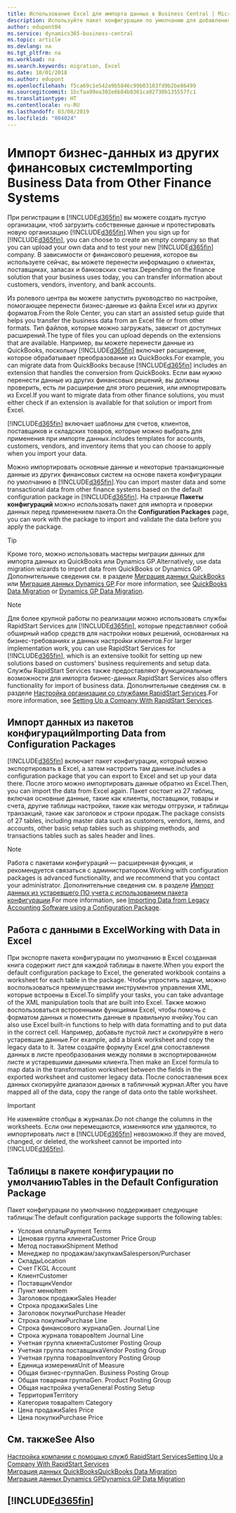 ```yaml
---
title: Использование Excel для импорта данных в Business Central | Microsoft Docs
description: Используйте пакет конфигурации по умолчанию для добавления данных в Excel и импорта данных обратно в Business Central.
author: edupont04
ms.service: dynamics365-business-central
ms.topic: article
ms.devlang: na
ms.tgt_pltfrm: na
ms.workload: na
ms.search.keywords: migration, Excel
ms.date: 10/01/2018
ms.author: edupont
ms.openlocfilehash: f5ca69c1e542a9b5846c99b03103fd9b2be86499
ms.sourcegitcommit: 1bcfaa99ea302e6b84b8361ca02730b135557fc1
ms.translationtype: HT
ms.contentlocale: ru-RU
ms.lasthandoff: 03/08/2019
ms.locfileid: "804024"
---
```

# <a name="importing-business-data-from-other-finance-systems"></a><span data-ttu-id="d5fb6-103">Импорт бизнес-данных из других финансовых систем</span><span class="sxs-lookup"><span data-stu-id="d5fb6-103">Importing Business Data from Other Finance Systems</span></span>
<span data-ttu-id="d5fb6-104">При регистрации в [!INCLUDE[d365fin](includes/d365fin_md.md)] вы можете создать пустую организации, чтоб загрузить собственные данные и протестировать новую организацию [!INCLUDE[d365fin](includes/d365fin_md.md)].</span><span class="sxs-lookup"><span data-stu-id="d5fb6-104">When you sign up for [!INCLUDE[d365fin](includes/d365fin_md.md)], you can choose to create an empty company so that you can upload your own data and to test your new [!INCLUDE[d365fin](includes/d365fin_md.md)] company.</span></span> <span data-ttu-id="d5fb6-105">В зависимости от финансового решения, которое вы используете сейчас, вы можете перенести информацию о клиентах, поставщиках, запасах и банковских счетах.</span><span class="sxs-lookup"><span data-stu-id="d5fb6-105">Depending on the finance solution that your business uses today, you can transfer information about customers, vendors, inventory, and bank accounts.</span></span>  

<span data-ttu-id="d5fb6-106">Из ролевого центра вы можете запустить руководство по настройке, помогающее перенести бизнес-данные из файла Excel или из других форматов.</span><span class="sxs-lookup"><span data-stu-id="d5fb6-106">From the Role Center, you can start an assisted setup guide that helps you transfer the business data from an Excel file or from other formats.</span></span> <span data-ttu-id="d5fb6-107">Тип файлов, которые можно загружать, зависит от доступных расширений.</span><span class="sxs-lookup"><span data-stu-id="d5fb6-107">The type of files you can upload depends on the extensions that are available.</span></span> <span data-ttu-id="d5fb6-108">Например, вы можете перенести данные из QuickBooks, поскольку [!INCLUDE[d365fin](includes/d365fin_md.md)] включает расширение, которое обрабатывает преобразование из QuickBooks.</span><span class="sxs-lookup"><span data-stu-id="d5fb6-108">For example, you can migrate data from QuickBooks because [!INCLUDE[d365fin](includes/d365fin_md.md)] includes an extension that handles the conversion from QuickBooks.</span></span> <span data-ttu-id="d5fb6-109">Если вам нужно перенести данные из других финансовых решений, вы должны проверить, есть ли расширение для этого решения, или импортировать из Excel.</span><span class="sxs-lookup"><span data-stu-id="d5fb6-109">If you want to migrate data from other finance solutions, you must either check if an extension is available for that solution or import from Excel.</span></span>  

[!INCLUDE[d365fin](includes/d365fin_md.md)] <span data-ttu-id="d5fb6-110">включает шаблоны для счетов, клиентов, поставщиков и складских товаров, которые можно выбрать для применения при импорте данных.</span><span class="sxs-lookup"><span data-stu-id="d5fb6-110">includes templates for accounts, customers, vendors, and inventory items that you can choose to apply when you import your data.</span></span>

<span data-ttu-id="d5fb6-111">Можно импортировать основные данные и некоторые транзакционные данные из других финансовых систем на основе пакета конфигурации по умолчанию в [!INCLUDE[d365fin](includes/d365fin_md.md)].</span><span class="sxs-lookup"><span data-stu-id="d5fb6-111">You can import master data and some transactional data from other finance systems based on the default configuration package in [!INCLUDE[d365fin](includes/d365fin_md.md)].</span></span> <span data-ttu-id="d5fb6-112">На странице **Пакеты конфигураций** можно использовать пакет для импорта и проверки данных перед применением пакета.</span><span class="sxs-lookup"><span data-stu-id="d5fb6-112">On the **Configuration Packages** page, you can work with the package to import and validate the data before you apply the package.</span></span>  

> [!TIP]  
> <span data-ttu-id="d5fb6-113">Кроме того, можно использовать мастеры миграции данных для импорта данных из QuickBooks или Dynamics GP.</span><span class="sxs-lookup"><span data-stu-id="d5fb6-113">Alternatively, use data migration wizards to import data from QuickBooks or Dynamics GP.</span></span> <span data-ttu-id="d5fb6-114">Дополнительные сведения см. в разделе [Миграция данных QuickBooks](ui-extensions-quickbooks-data-migration.md) или [Миграция данных Dynamics GP](ui-extensions-dynamicsgp-data-migration.md).</span><span class="sxs-lookup"><span data-stu-id="d5fb6-114">For more information, see [QuickBooks Data Migration](ui-extensions-quickbooks-data-migration.md) or [Dynamics GP Data Migration](ui-extensions-dynamicsgp-data-migration.md).</span></span>

> [!NOTE]  
> <span data-ttu-id="d5fb6-115">Для более крупной работы по реализации можно использовать службы RapidStart Services для [!INCLUDE[d365fin](includes/d365fin_md.md)], которые представляют собой обширный набор средств для настройки новых решений, основанных на бизнес-требованиях и данных настройки клиентов.</span><span class="sxs-lookup"><span data-stu-id="d5fb6-115">For larger implementation work, you can use RapidStart Services for [!INCLUDE[d365fin](includes/d365fin_md.md)], which is an extensive toolkit for setting up new solutions based on customers' business requirements and setup data.</span></span> <span data-ttu-id="d5fb6-116">Службы RapidStart Services также предоставляют функциональные возможности для импорта бизнес-данных.</span><span class="sxs-lookup"><span data-stu-id="d5fb6-116">RapidStart Services also offers functionality for import of business data.</span></span> <span data-ttu-id="d5fb6-117">Дополнительные сведения см. в разделе [Настройка организации со службами RapidStart Services](admin-set-up-a-company-with-rapidstart.md).</span><span class="sxs-lookup"><span data-stu-id="d5fb6-117">For more information, see [Setting Up a Company With RapidStart Services](admin-set-up-a-company-with-rapidstart.md).</span></span>

## <a name="importing-data-from-configuration-packages"></a><span data-ttu-id="d5fb6-118">Импорт данных из пакетов конфигураций</span><span class="sxs-lookup"><span data-stu-id="d5fb6-118">Importing Data from Configuration Packages</span></span>
[!INCLUDE[d365fin](includes/d365fin_md.md)] <span data-ttu-id="d5fb6-119">включает пакет конфигурации, который можно экспортировать в Excel, а затем настроить там данные.</span><span class="sxs-lookup"><span data-stu-id="d5fb6-119">includes a configuration package that you can export to Excel and set up your data there.</span></span> <span data-ttu-id="d5fb6-120">После этого можно импортировать данные обратно из Excel.</span><span class="sxs-lookup"><span data-stu-id="d5fb6-120">Then, you can import the data from Excel again.</span></span> <span data-ttu-id="d5fb6-121">Пакет состоит из 27 таблиц, включая основные данные, такие как клиенты, поставщики, товары и счета, другие таблицы настройки, такие как методы отгрузки, и таблицы транзакций, такие как заголовок и строки продаж.</span><span class="sxs-lookup"><span data-stu-id="d5fb6-121">The package consists of 27 tables, including master data such as customers, vendors, items, and accounts, other basic setup tables such as shipping methods, and transactions tables such as sales header and lines.</span></span>  

> [!NOTE]  
>   <span data-ttu-id="d5fb6-122">Работа с пакетами конфигураций — расширенная функция, и рекомендуется связаться с администратором.</span><span class="sxs-lookup"><span data-stu-id="d5fb6-122">Working with configuration packages is advanced functionality, and we recommend that you contact your administrator.</span></span> <span data-ttu-id="d5fb6-123">Дополнительные сведения см. в разделе [Импорт данных из устаревшего ПО учета с использованием пакета конфигурации](across-import-data-configuration-packages.md).</span><span class="sxs-lookup"><span data-stu-id="d5fb6-123">For more information, see [Importing Data from Legacy Accounting Software using a Configuration Package](across-import-data-configuration-packages.md).</span></span>

## <a name="working-with-data-in-excel"></a><span data-ttu-id="d5fb6-124">Работа с данными в Excel</span><span class="sxs-lookup"><span data-stu-id="d5fb6-124">Working with Data in Excel</span></span>
<span data-ttu-id="d5fb6-125">При экспорте пакета конфигурации по умолчанию в Excel созданная книга содержит лист для каждой таблицы в пакете.</span><span class="sxs-lookup"><span data-stu-id="d5fb6-125">When you export the default configuration package to Excel, the generated workbook contains a worksheet for each table in the package.</span></span> <span data-ttu-id="d5fb6-126">Чтобы упростить задачи, можно воспользоваться преимуществами инструментов управления XML, которые встроены в Excel.</span><span class="sxs-lookup"><span data-stu-id="d5fb6-126">To simplify your tasks, you can take advantage of the XML manipulation tools that are built into Excel.</span></span> <span data-ttu-id="d5fb6-127">Также можно воспользоваться встроенными функциями Excel, чтобы помочь с форматом данных и поместить данные в правильную ячейку.</span><span class="sxs-lookup"><span data-stu-id="d5fb6-127">You can also use Excel built-in functions to help with data formatting and to put data in the correct cell.</span></span> <span data-ttu-id="d5fb6-128">Например, добавьте пустой лист и скопируйте в него устаревшие данные.</span><span class="sxs-lookup"><span data-stu-id="d5fb6-128">For example, add a blank worksheet and copy the legacy data to it.</span></span> <span data-ttu-id="d5fb6-129">Затем создайте формулу Excel для сопоставления данных в листе преобразования между полями в экспортированном листе и устаревшими данными клиента.</span><span class="sxs-lookup"><span data-stu-id="d5fb6-129">Then make an Excel formula to map data in the transformation worksheet between the fields in the exported worksheet and customer legacy data.</span></span> <span data-ttu-id="d5fb6-130">После сопоставления всех данных скопируйте диапазон данных в табличный журнал.</span><span class="sxs-lookup"><span data-stu-id="d5fb6-130">After you have mapped all of the data, copy the range of data onto the table worksheet.</span></span>  

> [!IMPORTANT]  
>  <span data-ttu-id="d5fb6-131">Не изменяйте столбцы в журналах.</span><span class="sxs-lookup"><span data-stu-id="d5fb6-131">Do not change the columns in the worksheets.</span></span> <span data-ttu-id="d5fb6-132">Если они перемещаются, изменяются или удаляются, то импортировать лист в [!INCLUDE[d365fin](includes/d365fin_md.md)] невозможно.</span><span class="sxs-lookup"><span data-stu-id="d5fb6-132">If they are moved, changed, or deleted, the worksheet cannot be imported into [!INCLUDE[d365fin](includes/d365fin_md.md)].</span></span>

## <a name="tables-in-the-default-configuration-package"></a><span data-ttu-id="d5fb6-133">Таблицы в пакете конфигурации по умолчанию</span><span class="sxs-lookup"><span data-stu-id="d5fb6-133">Tables in the Default Configuration Package</span></span>
<span data-ttu-id="d5fb6-134">Пакет конфигурации по умолчанию поддерживает следующие таблицы:</span><span class="sxs-lookup"><span data-stu-id="d5fb6-134">The default configuration package supports the following tables:</span></span>

-   <span data-ttu-id="d5fb6-135">Условия оплаты</span><span class="sxs-lookup"><span data-stu-id="d5fb6-135">Payment Terms</span></span>
-   <span data-ttu-id="d5fb6-136">Ценовая группа клиента</span><span class="sxs-lookup"><span data-stu-id="d5fb6-136">Customer Price Group</span></span>
-   <span data-ttu-id="d5fb6-137">Метод поставки</span><span class="sxs-lookup"><span data-stu-id="d5fb6-137">Shipment Method</span></span>
-   <span data-ttu-id="d5fb6-138">Менеджер по продажам/закупкам</span><span class="sxs-lookup"><span data-stu-id="d5fb6-138">Salesperson/Purchaser</span></span>
-   <span data-ttu-id="d5fb6-139">Склады</span><span class="sxs-lookup"><span data-stu-id="d5fb6-139">Location</span></span>
-   <span data-ttu-id="d5fb6-140">Счет ГК</span><span class="sxs-lookup"><span data-stu-id="d5fb6-140">GL Account</span></span>
-   <span data-ttu-id="d5fb6-141">Клиент</span><span class="sxs-lookup"><span data-stu-id="d5fb6-141">Customer</span></span>
-   <span data-ttu-id="d5fb6-142">Поставщик</span><span class="sxs-lookup"><span data-stu-id="d5fb6-142">Vendor</span></span>
-   <span data-ttu-id="d5fb6-143">Пункт меню</span><span class="sxs-lookup"><span data-stu-id="d5fb6-143">Item</span></span>
-   <span data-ttu-id="d5fb6-144">Заголовок продажи</span><span class="sxs-lookup"><span data-stu-id="d5fb6-144">Sales Header</span></span>
-   <span data-ttu-id="d5fb6-145">Строка продажи</span><span class="sxs-lookup"><span data-stu-id="d5fb6-145">Sales Line</span></span>
-   <span data-ttu-id="d5fb6-146">Заголовок покупки</span><span class="sxs-lookup"><span data-stu-id="d5fb6-146">Purchase Header</span></span>
-   <span data-ttu-id="d5fb6-147">Строка покупки</span><span class="sxs-lookup"><span data-stu-id="d5fb6-147">Purchase Line</span></span>
-   <span data-ttu-id="d5fb6-148">Строка финансового журнала</span><span class="sxs-lookup"><span data-stu-id="d5fb6-148">Gen. Journal Line</span></span>
-   <span data-ttu-id="d5fb6-149">Строка журнала товаров</span><span class="sxs-lookup"><span data-stu-id="d5fb6-149">Item Journal Line</span></span>
-   <span data-ttu-id="d5fb6-150">Учетная группа клиента</span><span class="sxs-lookup"><span data-stu-id="d5fb6-150">Customer Posting Group</span></span>
-   <span data-ttu-id="d5fb6-151">Учетная группа поставщика</span><span class="sxs-lookup"><span data-stu-id="d5fb6-151">Vendor Posting Group</span></span>
-   <span data-ttu-id="d5fb6-152">Учетная группа товаров</span><span class="sxs-lookup"><span data-stu-id="d5fb6-152">Inventory Posting Group</span></span>
-   <span data-ttu-id="d5fb6-153">Единица измерения</span><span class="sxs-lookup"><span data-stu-id="d5fb6-153">Unit of Measure</span></span>
-   <span data-ttu-id="d5fb6-154">Общая бизнес-группа</span><span class="sxs-lookup"><span data-stu-id="d5fb6-154">Gen. Business Posting Group</span></span>
-   <span data-ttu-id="d5fb6-155">Общая товарная группа</span><span class="sxs-lookup"><span data-stu-id="d5fb6-155">Gen. Product Posting Group</span></span>
-   <span data-ttu-id="d5fb6-156">Общая настройка учета</span><span class="sxs-lookup"><span data-stu-id="d5fb6-156">General Posting Setup</span></span>
-   <span data-ttu-id="d5fb6-157">Территория</span><span class="sxs-lookup"><span data-stu-id="d5fb6-157">Territory</span></span>
-   <span data-ttu-id="d5fb6-158">Категория товара</span><span class="sxs-lookup"><span data-stu-id="d5fb6-158">Item Category</span></span>
-   <span data-ttu-id="d5fb6-159">Цена продажи</span><span class="sxs-lookup"><span data-stu-id="d5fb6-159">Sales Price</span></span>
-   <span data-ttu-id="d5fb6-160">Цена покупки</span><span class="sxs-lookup"><span data-stu-id="d5fb6-160">Purchase Price</span></span>

## <a name="see-also"></a><span data-ttu-id="d5fb6-161">См. также</span><span class="sxs-lookup"><span data-stu-id="d5fb6-161">See Also</span></span>
[<span data-ttu-id="d5fb6-162">Настройка компании с помощью служб RapidStart Services</span><span class="sxs-lookup"><span data-stu-id="d5fb6-162">Setting Up a Company With RapidStart Services</span></span>](admin-set-up-a-company-with-rapidstart.md)  
[<span data-ttu-id="d5fb6-163">Миграция данных QuickBooks</span><span class="sxs-lookup"><span data-stu-id="d5fb6-163">QuickBooks Data Migration</span></span>](ui-extensions-quickbooks-data-migration.md)  
[<span data-ttu-id="d5fb6-164">Миграция данных Dynamics GP</span><span class="sxs-lookup"><span data-stu-id="d5fb6-164">Dynamics GP Data Migration</span></span>](ui-extensions-dynamicsgp-data-migration.md)  

## [!INCLUDE[d365fin](includes/free_trial_md.md)]  
 
